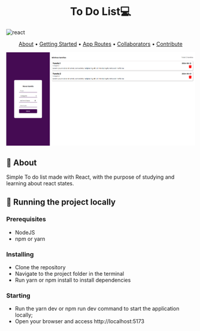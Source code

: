 [REACT__BADGE]: https://img.shields.io/badge/React-005CFE?style=for-the-badge&logo=react
[PROJECT__URL]: https://github.com/pmarchiori/ToDoList-React

<h1 align="center" style="font-weight: bold;">To Do List💻</h1>

![react][REACT__BADGE]

<p align="center">
 <a href="#about">About</a> • 
 <a href="#started">Getting Started</a> • 
  <a href="#started">App Routes</a> • 
  <a href="#colab">Collaborators</a> •
 <a href="#contribute">Contribute</a>
</p>


<p align="center">
    <img src="src/assets/png/screen.png" alt="screenshot of the program" width="600px">
</p>

<h2 id="started">📌 About</h2>

Simple To do list made with React, with the purpose of studying and learning about react states.

<h2 id="started">🚀 Running the project locally</h2>

<h3>Prerequisites</h3>

- NodeJS
- npm or yarn
  
<h3>Installing</h3>

- Clone the repository
- Navigate to the project folder in the terminal
- Run yarn or npm install to install dependencies


<h3>Starting</h3>

- Run the yarn dev or npm run dev command to start the application locally;
- Open your browser and access http://localhost:5173


